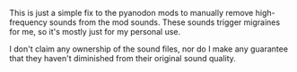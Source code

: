 This is just a simple fix to the pyanodon mods to manually remove high-frequency sounds from the mod sounds. These 
sounds trigger migraines for me, so it's mostly just for my personal use.

I don't claim any ownership of the sound files, nor do I make any guarantee that they haven't diminished from their
original sound quality.